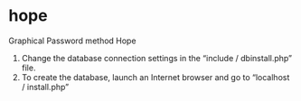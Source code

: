 # hope
Graphical Password method Hope

1) Change the database connection settings in the “include / dbinstall.php” file. 
2) To create the database, launch an Internet browser and go to “localhost / install.php”
